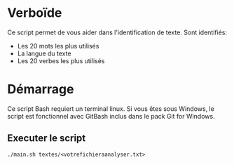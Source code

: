 # Verboïde

Ce script permet de vous aider dans l'identification de texte. Sont identifiés:
- Les 20 mots les plus utilisés
- La langue du texte
- Les 20 verbes les plus utilisés

# Démarrage

Ce script Bash requiert un terminal linux. Si vous êtes sous Windows, le script est fonctionnel avec GitBash inclus dans le pack Git for Windows.

## Executer le script

    ./main.sh textes/<votrefichieraanalyser.txt>
